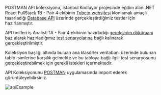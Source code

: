 POSTMAN API koleksiyonu, İstanbul Kodluyor projesinde eğitim alan .NET React FullStack 1B - Pair 4 ekibinin 
[Tobeto websitesi](https://tobeto.com/) klonlamak amaçlı tasarladığı
[Database API](https://github.com/DotNetReactFullStack/TobetoPlatformCleanArchitecture) 
üzerinde gerçekleştirdiğimiz testler için hazırlanmıştır.

API testleri iş Analisti 1A - Pair 4 ekibinin hazırladığı [gereksinim dökümanı](https://drive.google.com/drive/folders/1wkO0LNXbM_6Bzzd9t_EObn5n9ytR_30M)
baz alarak hazırladığımız [test senaryolarına](https://docs.google.com/document/d/17vmpqpjtscntxy58-rMEKxMhucdi_Mqj/edit?usp=sharing&ouid=102700099748686925525&rtpof=true&sd=true)
bağlı kalınarak gerçekleştirilmiştir.

Koleksiyon başlığı altında buluan ana klasörler veritabanı üzerinde bulunan tablo isimlerine karşılık gelmekte ve 
bu tabloya bağlı ilgili test senaryosunu gerçekleştirebilmek için gerekli istekleri içermektedir.

API Koleksiyonunu [POSTMAN](https://www.postman.com/) uygulamasında import ederek görüntüleyebilirsiniz.

![apiExample](https://github.com/TobetoTestTeam/Tobeto-Test-Project/assets/11259498/9d1cef68-77d8-49a4-94b2-4f610d69ae2f)

